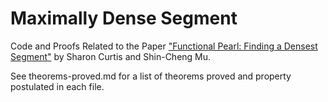 # Maximally Dense Segment

Code and Proofs Related to the Paper ["Functional Pearl: Finding a Densest
Segment"](http://www.iis.sinica.edu.tw/~scm/2014/functional-pearl-finding-a-densest-segment/
 ) by Sharon Curtis and Shin-Cheng Mu.

See theorems-proved.md for a list of theorems proved and property postulated in each file.
